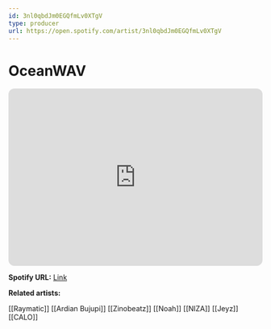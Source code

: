 ```yaml
---
id: 3nl0qbdJm0EGQfmLv0XTgV
type: producer
url: https://open.spotify.com/artist/3nl0qbdJm0EGQfmLv0XTgV
---
```

# OceanWAV

<iframe style="border-radius:12px" src="https://open.spotify.com/embed/artist/3nl0qbdJm0EGQfmLv0XTgV" width="100%" height="352" frameBorder="0" allowfullscreen="" allow="autoplay; clipboard-write; encrypted-media; fullscreen; picture-in-picture" loading="lazy"></iframe>

**Spotify URL:** [Link](https://open.spotify.com/artist/3nl0qbdJm0EGQfmLv0XTgV)

**Related artists:**

[[Raymatic]]
[[Ardian Bujupi]]
[[Zinobeatz]]
[[Noah]]
[[NIZA]]
[[Jeyz]]
[[CALO]]

